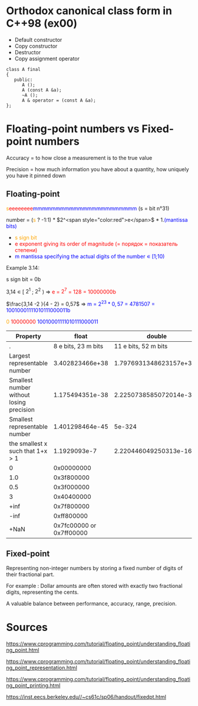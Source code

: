 # Orthodox canonical class form in C++98 (ex00)

- Default constructor
- Copy constructor
- Destructor
- Copy assignment operator

```
class A final
{
   public:
      A ();
      A (const A &a);
      ~A ();
      A & operator = (const A &a);
};
```
# Floating-point numbers vs Fixed-point numbers
Accuracy = to how close a measurement is to the true value

Precision = how much information you have about a quantity, how uniquely you have it pinned down


## Floating-point

<span style="color:orange">s</span><span style="color:red">eeeeeeee</span><span style="color:blue">mmmmmmmmmmmmmmmmmmmmmmm</span> (s = bit n°31)

number = (<span style="color:orange">s</span> ? -1:1) * $2^<span style="color:red">e</span>$ * 1.<span style="color:blue">(mantissa bits)</span>

- <span style="color:orange">s sign bit</span>
- <span style="color:red">e exponent giving its order of magnitude (= порядок = показатель степени) </span>
- <span style="color:blue">m mantissa specifying the actual digits of the number ∊ [1;10) </span>

Example 3.14:

<span style="color:orangee">s sign bit = 0b</span>

3,14 ∊ [ $2^1$ ; $2^2$ ) => <span style="color:red">e = $2^7$ = 128 = 10000000b</span>

$\frac{3,14 -2 }{4 - 2} = 0,57$ => <span style="color:blue">m = $2^{23}*0,57$ = 4781507 = 10010001111010111000011b </span>

<span style="color:orange">0</span> <span style="color:red">10000000</span> <span style="color:blue">10010001111010111000011</span>

Property	                                 | float                    | double
------------------------------------------|--------------------------|--------------------------
.                                         | 8 e bits, 23 m bits	   | 11 e bits, 52 m bits
Largest representable number	            | 3.402823466e+38	         | 1.7976931348623157e+308
Smallest number without losing precision	| 1.175494351e-38	         | 2.2250738585072014e-308
Smallest representable number  	         | 1.401298464e-45	         | 5e-324
the smallest x such that 1+x > 1          | 1.1929093e-7	            | 2.220446049250313e-16
0                                         | 0x00000000               |
1.0                                       | 0x3f800000               |
0.5                                       | 0x3f000000               |
3                                         | 0x40400000               |
+inf                                      | 0x7f800000               |
-inf                                      | 0xff800000               |
+NaN                                      | 0x7fc00000 or 0x7ff00000 |


## Fixed-point

Representing non-integer numbers by storing a fixed number of digits of their fractional part. 

For example : Dollar amounts are often stored with exactly two fractional digits, representing the cents.

A valuable balance between performance, accuracy, range, precision.


# Sources
https://www.cprogramming.com/tutorial/floating_point/understanding_floating_point.html

https://www.cprogramming.com/tutorial/floating_point/understanding_floating_point_representation.html

https://www.cprogramming.com/tutorial/floating_point/understanding_floating_point_printing.html

https://inst.eecs.berkeley.edu//~cs61c/sp06/handout/fixedpt.html 
